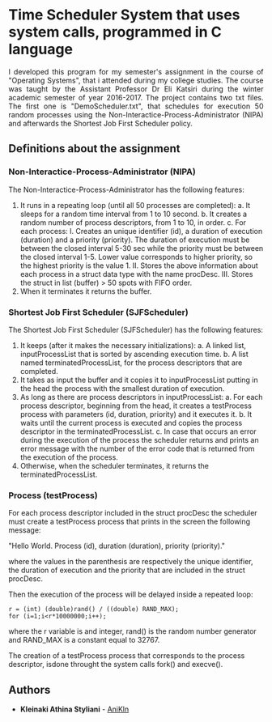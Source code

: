 # Time Scheduler System that uses system calls, programmed in C language

<p align="justify">I developed this program for my semester's assignment in the course of "Operating Systems", that i attended during my college studies. The course was taught by the Assistant Professor Dr Eli Katsiri during the winter academic semester of year 2016-2017. The project contains two txt files. The first one is "DemoScheduler.txt", that schedules for execution 50 random processes using the Non-Interactice-Process-Administrator (NIPA) and afterwards the Shortest Job First Scheduler policy.</p>

## Definitions about the assignment

### Non-Interactice-Process-Administrator (NIPA)

The Non-Interactice-Process-Administrator has the following features:

1. It runs in a repeating loop (until all 50 processes are completed):
    a. It sleeps for a random time interval from 1 to 10 second.
    b. It creates a random number of process descriptors, from 1 to 10, in order.
    c. For each process:
        I. Creates an unique identifier (id), a duration of execution (duration) and a priority (priority). The duration of execution must be between the closed interval 5-30 sec while the priority must be between the closed interval 1-5. Lower value corresponds to higher priority, so the highest priority is the value 1.
        II. Stores the above information about each process in a struct data type with the name procDesc.
        III. Stores the struct in list (buffer) > 50 spots with FIFO order.
2. When it terminates it returns the buffer.
 
### Shortest Job First Scheduler (SJFScheduler) 

The Shortest Job First Scheduler (SJFScheduler) has the following features:

1. It keeps (after it makes the necessary initializations):
    a. A linked list, inputProcessList that is sorted by ascending execution time.
    b. A list named terminatedProcessList, for the process descriptors that are completed.
2. It takes as input the buffer and it copies it to inputProcessList putting in the head the process with the smallest duration of execution.
3. As long as there are process descriptors in inputProcessList:
    a. For each process descriptor, beginning from the head, it creates a testProcess process with parameters (id, duration, priority) and it executes it.
    b. It waits until the current process is executed and copies the process descriptor in the terminatedProcessList.
    c. In case that occurs an error during the execution of the process the scheduler returns and prints an error message with the number of the error code that is returned from the execution of the process.
4. Otherwise, when the scheduler terminates, it returns the terminatedProcessList. 

### Process (testProcess) 

For each process descriptor included in the struct procDesc the scheduler must create a testProcess process that prints in the screen  the following message:

"Hello World. Process (id), duration (duration), priority (priority)."

where the values in the parenthesis are respectively the unique identifier, the duration of execution and the priority that are included in the struct procDesc.

Then the execution of the process will be delayed inside a repeated loop:

```
r = (int) (double)rand() / ((double) RAND_MAX);
for (i=1;i<r*10000000;i++);
```

where the r variable is and integer, rand() is the random number generator and RAND_MAX is a constant equal to 32767.

The creation of a testProcess process that corresponds to the process descriptor, isdone throught the system calls fork() and execve().


## Authors

* **Kleinaki Athina Styliani** -  [AniKln](https://github.com/anikln)

